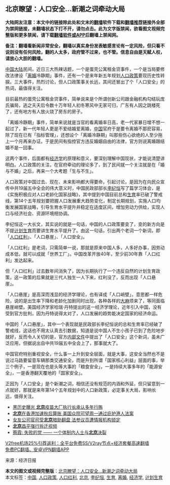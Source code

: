  <h2>北京瞭望：人口安全…新潮之词牵动大局</h2> <p class="notice"><b>大陆网友注意：本文中的链接除此处和文末的<a href="https://github.com/bannedbook/fanqiang" >翻墙</a>软件下载和<a href="https://github.com/killgcd/justmysocks/blob/master/README.md">翻墙推荐</a>链接外全部为禁网链接，未翻墙状态下打不开，请勿点击。此为文字版禁闻，欲看图文视频完整版和更多禁闻，请下载<a href="https://github.com/bannedbook/fanqiang">翻墙软件或APP</a>后翻墙上禁闻网。</p><p>备注：翻墙看新闻非常安全，翻墙以真实身份发表敏感言论有一定风险，但只看不说则没有任何风险，翻的人太多，政府管不过来，也不管。信息自由是天赋人权，请放心大胆的翻墙。</b></p>  <div class="entry"> <p><span class='wp_keywordlink_affiliate'><a href="https://www.bannedbook.org/" title="中国" target="_blank">中国</a></span><span class='wp_keywordlink_affiliate'><a href="https://www.bannedbook.org/" title="大陆" target="_blank">大陆</a></span>民间，近日三大热辣话题，一个是蛋壳公寓租金贷事件，一个是当局要修改法律设「<a href="https://www.bannedbook.org/bnews/tag/%e7%a6%bb%e5%a9%9a/" class="st_tag internal_tag" rel="tag" title="标签 离婚 下的日志">离婚</a>冷静期」事件，还有一个是来年新五年规划<a href="https://www.bannedbook.org/bnews/tag/%E4%BA%BA%E5%8F%A3%E6%94%BF%E7%AD%96/" class="st_tag internal_tag" rel="tag" title="标签 人口政策 下的日志">人口政策</a>要现历史性转捩。三大事件，热烈讨论，但人口政策事关长远，其间还冒出了个「人口安全」的热词，最值得关注。</p> <p>目前最热的蛋壳公寓租金贷事件，简单说来是个所谓创新公司跟金融机构勾结玩庞氏骗局，逃之夭夭后令数十万年轻人初冬寒风中无家可归，广东有人因之跳楼死了，还有地方有人放火烧了房东的房子。</p> <p>「离婚冷静期」事件，简单来说就是当官的看离婚率日高，老一代家暴日增不想一起过了，新一代年轻人更是不爱结婚爱离婚，<a href="https://www.bannedbook.org/bnews/tag/%E4%B8%AD%E5%9B%BD/" class="st_tag internal_tag" rel="tag" title="标签 中国 下的日志">中国</a>官府于是要令离婚不那麽容易，除了现在已有「指标管理」，还想设个「离婚冷静期」叫那些伤心欲绝的人至少拖上一个月再来办证。于是民间有指控官方违反婚姻自由的法律，官方则说离婚跟结婚不是一回事。</p>  <p>这两个事件，后面都有<a href="https://www.bannedbook.org/bnews/tag/%E7%BB%8F%E6%B5%8E%E5%AD%A6/" class="st_tag internal_tag" rel="tag" title="标签 经济学 下的日志">经济学</a>的原理和意义，要深刻理解中国现状，才能说清楚讲明白。人口政策的关注，在官府牵动的理论多了，到了民间就一个关注就是在「婚与不婚」之后，再来一个大考题「生与不生」。</p> <p>人口政策对中国过去、现在、未来影响都大得要命，引起讨论，是因为在向民众宣传中共19届五中全会的伟大意义时，中国民政部部长<a href="https://www.bannedbook.org/bnews/tag/%e6%9d%8e%e7%ba%aa%e6%81%92/" class="st_tag internal_tag" rel="tag" title="标签 李纪恒 下的日志">李纪恒</a>写了篇学习体会，是《实施积极应对人口老龄化国家战略》，其中提到中国目前总和<a href="https://www.bannedbook.org/bnews/tag/%e7%94%9f%e8%82%b2/" class="st_tag internal_tag" rel="tag" title="标签 生育 下的日志">生育</a>率已破了警戒线，第14个五年规划要把握人口发展重大趋势变化，制定长期规划，实施人口均衡发展国家战略，引导生育水平提升并稳定在适度区间，增加劳动力供给，实现人口与经济社会、资源环境相协调。</p> <p>李纪恒这一大长文，其实说的就是一句话，中国的人口政策要变了，变的新方向是不提<a href="https://www.bannedbook.org/bnews/tag/%e8%ae%a1%e5%88%92%e7%94%9f%e8%82%b2/" class="st_tag internal_tag" rel="tag" title="标签 计划生育 下的日志">计划生育</a>而要讲生育水平提升了。由这一句话，引出两个老词一个新词，即「<a href="https://www.bannedbook.org/bnews/tag/%E4%BA%BA%E5%8F%A3%E7%BA%A2%E5%88%A9/" class="st_tag internal_tag" rel="tag" title="标签 人口红利 下的日志">人口红利</a>」、「人口悬崖」、「人口安全」。</p>  <p>「人口红利」是老词，只需简单一说，那就是原来中国人多，人多好办事，因劳动成本低，就可以成就「世界工厂」。中国改革开放40年，至少前30年靠「人口红利」发达起来。</p> <p>但「人口红利」过去数年间消失了，因为长期执行了一个违反自然的计划生育政策，这一政策的后果就是三代人独生一人下来，红利没了，反而出现「人口悬崖」。</p> <p>「人口悬崖」是高深而浅显的经济学理论，也有译成「人口峭壁」，意思都一样危险，说的是出生率下降和老龄化加剧同时出现，各种各样的<span class='wp_keywordlink'><a href="https://www.bannedbook.org/bnews/lifebaike/20181016/1013890.html" title="中国留学生试了一下大麻 结果死在回国路上" target="_blank">大麻</a></span>烦来了，等同面临悬崖峭壁。美国经济学家哈瑞·丹特提出的这一经济学理论，近年引入中国，没有受到官方批判，因为丹特说得太对了，人口发展的趋势能决定国家的经济命运。</p>  <p>中国的「人口悬崖」，其中一个表现就是民政部长李纪恒说的总和生育率已经破了警戒线，这话也不用太认真去引数据，知道是说中国人不生小孩子已到了危险地步就好，反而令人关切的是，官方<span class='wp_keywordlink'><a href="https://www.bannedbook.org/forum34/" title="中共内部文件 中共保密文件 解密文件" target="_blank">内部文件</a></span>中提出了「人口安全」这个新词，虽未广泛应用，但据说出自中共19届五中全会上了，那事就大了。</p> <p>中国官府特别重视安全，什么事一上升到安全层面，就是大事，这安全当然也不是说过马路要留意车辆那类交通安全，而是升到所谓「国家核心利益」层面的事，举三个例子，一是现在也是头等大事的「粮食安全」，一是持续大事多年的「能源安全」，一是香港翻天覆地的「国家安全」。</p> <p>正因为「人口安全」是个新潮之词，相信还没有规范的内涵和外延，但只留意到一点就好，那就是来年第14个五年规划中的人口新政策，必定事关大局，影响长远，值得关注。</p>  <ul class='op-related-articles' title='相关阅读'> <li><a href='https://www.bannedbook.org/bnews/comments/20201207/1443442.html' target='_blank'>黑历史曝光 <b>北京</b>疫苗大厂执行长承认多年行贿</a></li> <li><a href='https://www.bannedbook.org/bnews/cnnews/hknews/20201207/1443318.html' target='_blank'><b>北京</b>在香港加速秋后算账 美国众院可望周一通过庇护港人法案</a></li> <li><a href='https://www.bannedbook.org/bnews/comments/20201206/1443139.html' target='_blank'>女友公司官司受<b>北京</b>暗助翻盘 法参议员遭情报机构锁定</a></li> <li><a href='https://www.bannedbook.org/bnews/cnnews/20201206/1442905.html' target='_blank'><b>北京</b>昌平强行拆迁视频</a></li> <li><a href='https://www.bannedbook.org/bnews/baitai/20201206/1442837.html' target='_blank'>蔡霞: 失败的党 —— 一个体制内人士与<b>北京</b>决裂</a></li> </ul> <p class="texttj"> <a href="https://www.bannedbook.org/forum23/topic22702.html" target="_blank">V2free机场25%引荐返利：全平台免费SS/V2ray节点+经济套餐高速翻墙</a><br/> <a href="https://github.com/bannedbook/fanqiang/wiki/%E7%A6%81%E9%97%BB%E7%BD%91%E5%AE%89%E5%8D%93%E7%BF%BB%E5%A2%99%E6%96%B0%E9%97%BBAPP" target="_blank">免费PC翻墙、安卓VPN翻墙APP</a></p><p> 来源：经济日报 </p><a name='sharetosocial'></a>       <div><b>本文的图文或视频完整版</b>：<a href='https://www.bannedbook.org/bnews/cbnews/20201207/1443482.html'>北京瞭望：人口安全…新潮之词牵动大局</a></div>  </div><!--END ENTRY--> <div class="postfooter"> <div>本文标签：<a href="https://www.bannedbook.org/bnews/tag/%E4%B8%AD%E5%9B%BD/" rel="tag">中国</a>, <a href="https://www.bannedbook.org/bnews/tag/%E4%BA%BA%E5%8F%A3%E6%94%BF%E7%AD%96/" rel="tag">人口政策</a>, <a href="https://www.bannedbook.org/bnews/tag/%E4%BA%BA%E5%8F%A3%E7%BA%A2%E5%88%A9/" rel="tag">人口红利</a>, <a href="https://www.bannedbook.org/bnews/tag/%e5%8c%97%e4%ba%ac/" rel="tag">北京</a>, <a href="https://www.bannedbook.org/bnews/tag/%e6%9d%8e%e7%ba%aa%e6%81%92/" rel="tag">李纪恒</a>, <a href="https://www.bannedbook.org/bnews/tag/%e7%94%9f%e8%82%b2/" rel="tag">生育</a>, <a href="https://www.bannedbook.org/bnews/tag/%e7%a6%bb%e5%a9%9a/" rel="tag">离婚</a>, <a href="https://www.bannedbook.org/bnews/tag/%E7%BB%8F%E6%B5%8E%E5%AD%A6/" rel="tag">经济学</a>, <a href="https://www.bannedbook.org/bnews/tag/%e8%ae%a1%e5%88%92%e7%94%9f%e8%82%b2/" rel="tag">计划生育</a></div>  </div><!--END POSTFOOTER--> 